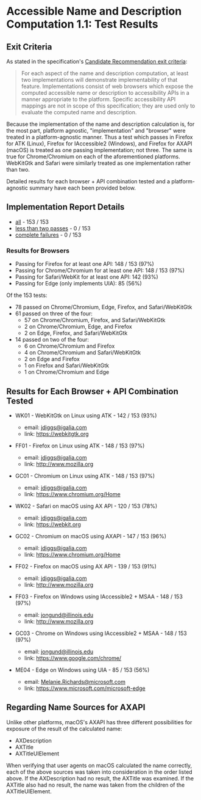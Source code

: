  # Accessible Name and Description Computation 1.1: Test Results

## Exit Criteria

As stated in the specification's [Candidate Recommendation exit criteria](https://www.w3.org/TR/accname/#exit-criteria):

> For each aspect of the name and description computation, at least two
> implementations will demonstrate implementability of that feature.
> Implementations consist of web browsers which expose the computed accessible
> name or description to accessibility APIs in a manner appropriate to the
> platform. Specific accessibility API mappings are not in scope of this
> specification; they are used only to evaluate the computed name and description.

Because the implementation of the name and description calculation is, for the
most part, platform agnostic, "implementation" and "browser" were treated in a
platform-agnostic manner. Thus a test which passes in Firefox for ATK (Linux),
Firefox for IAccessible2 (Windows), and Firefox for AXAPI (macOS) is treated as
one passing implementation; not three. The same is true for Chrome/Chromium on
each of the aforementioned platforms. WebKitGtk and Safari were similarly treated
as one implementation rather than two.

Detailed results for each browser + API combination tested and a platform-agnostic
summary have each been provided below.

## Implementation Report Details

* [all](all.html) - 153 / 153
* [less than two passes](less-than-2.html) - 0 / 153
* [complete failures](complete-fails.html) - 0 / 153

### Results for Browsers

* Passing for Firefox for at least one API: 148 / 153 (97%)
* Passing for Chrome/Chromium for at least one API: 148 / 153 (97%)
* Passing for Safari/WebKit for at least one API: 142 (93%)
* Passing for Edge (only implements UIA): 85 (56%)

Of the 153 tests:
* 78 passed on Chrome/Chromium, Edge, Firefox, and Safari/WebKitGtk
* 61 passed on three of the four:
  * 57 on Chrome/Chromium, Firefox, and Safari/WebKitGtk
  * 2 on Chrome/Chromium, Edge, and Firefox
  * 2 on Edge, Firefox, and Safari/WebKitGtk
* 14 passed on two of the four:
  * 6 on Chrome/Chromium and Firefox
  * 4 on Chrome/Chromium and Safari/WebKitGtk
  * 2 on Edge and Firefox
  * 1 on Firefox and Safari/WebKitGtk
  * 1 on Chrome/Chromium and Edge

## Results for Each Browser + API Combination Tested

* WK01 - WebKitGtk on Linux using ATK - 142 / 153 (93%)
  * email: jdiggs@igalia.com
  * link: <https://webkitgtk.org>

* FF01 - Firefox on Linux using ATK - 148 / 153 (97%)
  * email: jdiggs@igalia.com
  * link: <http://www.mozilla.org>

* GC01 -  Chromium on Linux using ATK - 148 / 153 (97%)
  * email: jdiggs@igalia.com
  * link: <https://www.chromium.org/Home>

* WK02 - Safari on macOS using AX API - 120 / 153 (78%)
  * email: jdiggs@igalia.com
  * link: <https://webkit.org>

* GC02 - Chromium on macOS using AXAPI - 147 / 153 (96%)
  * email: jdiggs@igalia.com
  * link: <https://www.chromium.org/Home>

* FF02 - Firefox on macOS using AX API - 139 / 153 (91%)
  * email: jdiggs@igalia.com
  * link: <http://www.mozilla.org>

* FF03 - Firefox on Windows using IAccessible2 + MSAA - 148 / 153 (97%)
  * email: jongund@illinois.edu
  * link: <http://www.mozilla.org>

* GC03 - Chrome on Windows using IAccessible2 + MSAA - 148 / 153 (97%)
  * email: jongund@illinois.edu
  * link: <https://www.google.com/chrome/>

* ME04 - Edge on Windows using UIA - 85 / 153 (56%)
  * email: Melanie.Richards@microsoft.com
  * link: <https://www.microsoft.com/microsoft-edge>

## Regarding Name Sources for AXAPI

Unlike other platforms, macOS's AXAPI has three different possibilities for
exposure of the result of the calculated name:

* AXDescription
* AXTitle
* AXTitleUIElement

When verifying that user agents on macOS calculated the name correctly, each
of the above sources was taken into consideration in the order listed above.
If the AXDescription had no result, the AXTitle was examined. If the AXTitle
also had no result, the name was taken from the children of the AXTitleUIElement.
